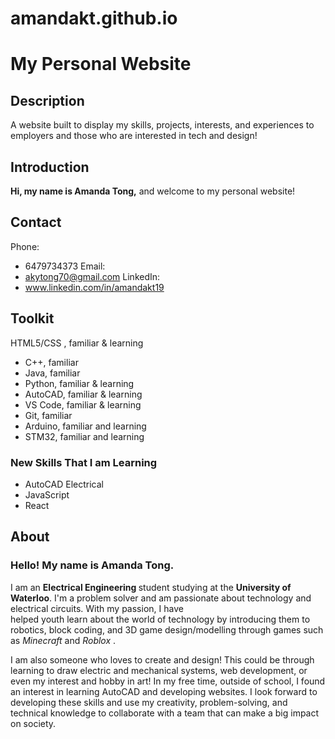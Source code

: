 # amandakt.github.io
# My Personal Website

## Description
A website built to display my skills, projects, interests, and experiences to employers and those who are interested in tech and design!

## Introduction

**Hi, my name is Amanda Tong,** and welcome to my personal website!

## Contact
Phone: 
- 6479734373
Email:
- akytong70@gmail.com
LinkedIn:
- www.linkedin.com/in/amandakt19 

## Toolkit

HTML5/CSS , familiar & learning</li>
- C++, familiar
- Java, familiar 
- Python, familiar & learning 
- AutoCAD, familiar & learning
- VS Code, familiar & learning 
- Git, familiar
- Arduino, familiar and learning 
- STM32, familiar and learning 

### New Skills That I am Learning
                          
 - AutoCAD Electrical
 - JavaScript 
 - React 
 
## About

### Hello! My name is Amanda Tong. 

I am an <b>Electrical Engineering </b> student studying at the <b> University of Waterloo</b>. 
I'm a problem solver and am passionate about technology and electrical circuits. With my passion, I have  
helped youth learn about the world of technology by introducing them to robotics, block coding, and 3D game design/modelling 
through games such as <em>Minecraft</em> and <em> Roblox </em>. 



I am also someone who loves to create and design! This could be through learning to draw electric and mechanical systems, 
web development, or even my interest and hobby in art! In my free time, outside of school, I found an interest in learning AutoCAD 
and developing websites. I look forward to developing these skills and use my creativity, problem-solving, and technical knowledge 
to collaborate with a team that can make a big impact on society.


